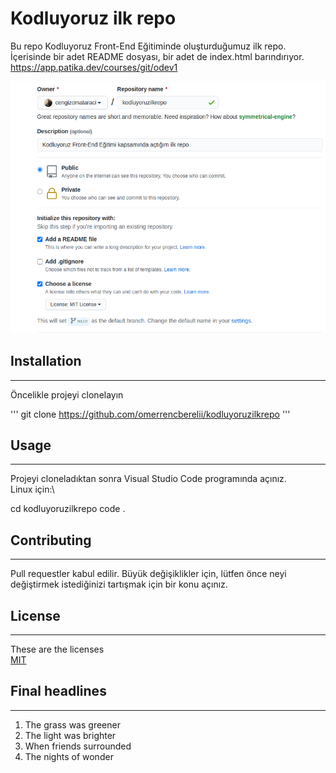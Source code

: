 # Kodluyoruz ilk repo

Bu repo Kodluyoruz Front-End Eğitiminde oluşturduğumuz ilk repo. İçerisinde bir adet README dosyası, bir adet de index.html barındırıyor. https://app.patika.dev/courses/git/odev1

![İmage](https://raw.githubusercontent.com/Kodluyoruz/taskforce/main/git/odev1/figures/github.png)

## Installation 
---
Öncelikle projeyi clonelayın

'''
git clone https://github.com/omerrencberelii/kodluyoruzilkrepo
'''

## Usage
---
Projeyi cloneladıktan sonra Visual Studio Code programında açınız.\
Linux için:\

cd kodluyoruzilkrepo
code .

## Contributing 
---
Pull requestler kabul edilir. Büyük değişiklikler için, lütfen önce neyi değiştirmek istediğinizi tartışmak için bir konu açınız.

## License
---
These are the licenses\
[MIT](https://choosealicense.com/licenses/mit/) 





## Final headlines
---
1. The grass was greener
3. The light was brighter
2. When friends surrounded
123. The nights of wonder
